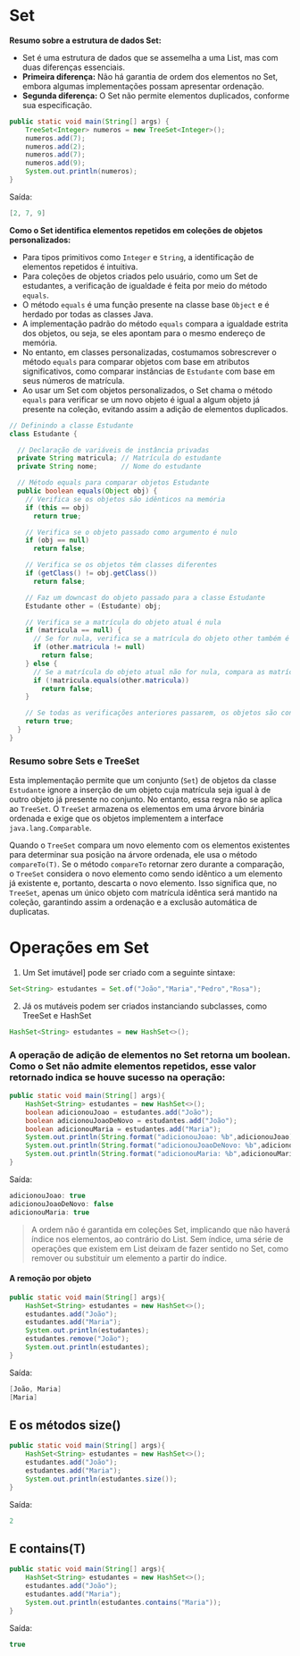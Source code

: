 # Set

**Resumo sobre a estrutura de dados Set:**

- Set é uma estrutura de dados que se assemelha a uma List, mas com duas diferenças essenciais.
- **Primeira diferença:** Não há garantia de ordem dos elementos no Set, embora algumas implementações possam apresentar ordenação.
- **Segunda diferença:** O Set não permite elementos duplicados, conforme sua especificação.

```java
public static void main(String[] args) {
    TreeSet<Integer> numeros = new TreeSet<Integer>();
    numeros.add(7);
    numeros.add(2);
    numeros.add(7);
    numeros.add(9);
    System.out.println(numeros);
}
```

Saída:
```java
[2, 7, 9]
```


**Como o Set identifica elementos repetidos em coleções de objetos personalizados:**

- Para tipos primitivos como `Integer` e `String`, a identificação de elementos repetidos é intuitiva.
- Para coleções de objetos criados pelo usuário, como um Set de estudantes, a verificação de igualdade é feita por meio do método `equals`.
- O método `equals` é uma função presente na classe base `Object` e é herdado por todas as classes Java.
- A implementação padrão do método `equals` compara a igualdade estrita dos objetos, ou seja, se eles apontam para o mesmo endereço de memória.
- No entanto, em classes personalizadas, costumamos sobrescrever o método `equals` para comparar objetos com base em atributos significativos, como comparar instâncias de `Estudante` com base em seus números de matrícula.
- Ao usar um Set com objetos personalizados, o Set chama o método `equals` para verificar se um novo objeto é igual a algum objeto já presente na coleção, evitando assim a adição de elementos duplicados.



```java
// Definindo a classe Estudante
class Estudante {

  // Declaração de variáveis de instância privadas
  private String matricula; // Matrícula do estudante
  private String nome;      // Nome do estudante

  // Método equals para comparar objetos Estudante
  public boolean equals(Object obj) {
    // Verifica se os objetos são idênticos na memória
    if (this == obj)
      return true;

    // Verifica se o objeto passado como argumento é nulo
    if (obj == null)
      return false;

    // Verifica se os objetos têm classes diferentes
    if (getClass() != obj.getClass())
      return false;

    // Faz um downcast do objeto passado para a classe Estudante
    Estudante other = (Estudante) obj;

    // Verifica se a matrícula do objeto atual é nula
    if (matricula == null) {
      // Se for nula, verifica se a matrícula do objeto other também é nula
      if (other.matricula != null)
        return false;
    } else {
      // Se a matrícula do objeto atual não for nula, compara as matrículas
      if (!matricula.equals(other.matricula))
        return false;
    }

    // Se todas as verificações anteriores passarem, os objetos são considerados iguais
    return true;
  }
}
```


### Resumo sobre Sets e TreeSet

Esta implementação permite que um conjunto (`Set`) de objetos da classe `Estudante` ignore a inserção de um objeto cuja matrícula seja igual à de outro objeto já presente no conjunto. No entanto, essa regra não se aplica ao `TreeSet`. O `TreeSet` armazena os elementos em uma árvore binária ordenada e exige que os objetos implementem a interface `java.lang.Comparable`.

Quando o `TreeSet` compara um novo elemento com os elementos existentes para determinar sua posição na árvore ordenada, ele usa o método `compareTo(T)`. Se o método `compareTo` retornar zero durante a comparação, o `TreeSet` considera o novo elemento como sendo idêntico a um elemento já existente e, portanto, descarta o novo elemento. Isso significa que, no `TreeSet`, apenas um único objeto com matrícula idêntica será mantido na coleção, garantindo assim a ordenação e a exclusão automática de duplicatas.


# Operações em Set

1. Um Set imutável] pode ser criado com a seguinte sintaxe:

```java
Set<String> estudantes = Set.of("João","Maria","Pedro","Rosa");
```

2. Já os mutáveis podem ser criados instanciando subclasses, como TreeSet e HashSet

```java
HashSet<String> estudantes = new HashSet<>();
```


### A operação de adição de elementos no Set retorna um boolean. Como o Set não admite elementos repetidos, esse valor retornado indica se houve sucesso na operação:

```java
public static void main(String[] args){
    HashSet<String> estudantes = new HashSet<>();
    boolean adicionouJoao = estudantes.add("João");
    boolean adicionouJoaoDeNovo = estudantes.add("João");
    boolean adicionouMaria = estudantes.add("Maria");
    System.out.println(String.format("adicionouJoao: %b",adicionouJoao));
    System.out.println(String.format("adicionouJoaoDeNovo: %b",adicionouJoaoDeNovo));
    System.out.println(String.format("adicionouMaria: %b",adicionouMaria));
}
```

Saída: 
```java
adicionouJoao: true
adicionouJoaoDeNovo: false
adicionouMaria: true
```


> A ordem não é garantida em coleções Set, implicando que não haverá índice 
> nos elementos, ao contrário do List. Sem índice, uma série de operações que
> existem em List deixam de fazer sentido no Set, como remover ou substituir um
> elemento a partir do índice.

#### A remoção por objeto

```java
public static void main(String[] args){
    HashSet<String> estudantes = new HashSet<>();
    estudantes.add("João");
    estudantes.add("Maria");
    System.out.println(estudantes);
    estudantes.remove("João");
    System.out.println(estudantes);
}
```

Saída:

```java
[João, Maria]
[Maria]
```

## E os métodos size()

```java
public static void main(String[] args){
    HashSet<String> estudantes = new HashSet<>();
    estudantes.add("João");
    estudantes.add("Maria");
    System.out.println(estudantes.size());
}
```
Saída:

```java
2
```
## E contains(T)

```java
public static void main(String[] args){
    HashSet<String> estudantes = new HashSet<>();
    estudantes.add("João");
    estudantes.add("Maria");
    System.out.println(estudantes.contains("Maria"));
}
```
Saída:

```java
true
```



